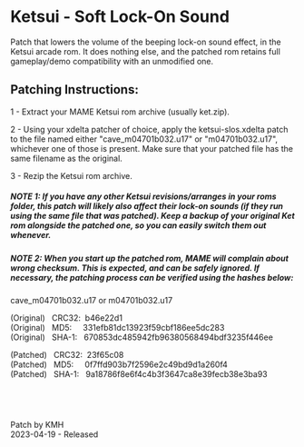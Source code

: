 # **Ketsui - Soft Lock-On Sound**

Patch that lowers the volume of the beeping lock-on sound effect, in the Ketsui arcade rom. 
It does nothing else, and the patched rom retains full gameplay/demo compatibility with an unmodified one.

## Patching Instructions:

1 - Extract your MAME Ketsui rom archive (usually ket.zip).

2 - Using your xdelta patcher of choice, apply the ketsui-slos.xdelta patch to the file named either "cave_m04701b032.u17" or "m04701b032.u17", whichever one of those is present. Make sure that your patched file has the same filename as the original.

3 - Rezip the Ketsui rom archive.
  
  
##### NOTE 1: If you have any other Ketsui revisions/arranges in your roms folder, this patch will likely also affect their lock-on sounds (if they run using the same file that was patched). Keep a backup of your original Ket rom alongside the patched one, so you can easily switch them out whenever.

##### NOTE 2: When you start up the patched rom, MAME will complain about wrong checksum. This is expected, and can be safely ignored. If necessary, the patching process can be verified using the hashes below:
  
cave_m04701b032.u17 or m04701b032.u17  

(Original) &nbsp; CRC32:&nbsp; b46e22d1  
(Original) &nbsp; MD5:  &nbsp; &nbsp;   331efb81dc13923f59cbf186ee5dc283  
(Original) &nbsp; SHA-1: &nbsp; 670853dc485942fb96380568494bdf3235f446ee  
  
(Patched) &nbsp; CRC32:&nbsp; 23f65c08  
(Patched) &nbsp; MD5:  &nbsp; &nbsp;   0f7ffd903b7f2596e2c49bd9d1a260f4  
(Patched) &nbsp;  SHA-1: &nbsp; 9a18786f8e6f4c4b3f3647ca8e39fecb38e3ba93  

## &nbsp;

Patch by KMH  
2023-04-19 - Released
